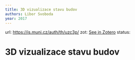 ```yaml
---
title: 3D vizualizace stavu budov
authors: Libor Svoboda
year: 2017
---
```

url:  https://is.muni.cz/auth/th/uzc3p/
zot: [See in Zotero](zotero://select/items/@svoboda3DVizualizaceStavu2018)
status:
# 3D vizualizace stavu budov




